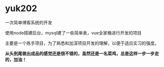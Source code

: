 # yuk202
一次简单博客系统的开发

使用node搭建后台，mysql建了一些简单表，vue全家桶进行开发的项目

主要是一个练手项目，为了熟悉和加深项目开发的理解，以便于适应实习的强度。

**从头到尾做出成品的感觉还是很不错的，虽然还是一名菜鸡，总是这样一步一步走的，加油！**
